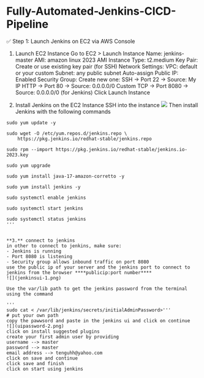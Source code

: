 # Fully-Automated-Jenkins-CICD-Pipeline
✅ Step 1: Launch Jenkins on EC2 via AWS Console
1. Launch EC2 Instance
Go to EC2 > Launch Instance
Name: jenkins-master
AMI: amazon linux 2023 AMI
Instance Type: t2.medium 
Key Pair: Create or use existing key pair (for SSH)
Network Settings:
VPC: default or your custom
Subnet: any public subnet
Auto-assign Public IP: Enabled
Security Group: Create new one:
SSH → Port 22 → Source: My IP
HTTP → Port 80 → Source: 0.0.0.0/0
Custom TCP → Port 8080 → Source: 0.0.0.0/0 (for Jenkins)
Click Launch Instance

2. Install Jenkins on the EC2 Instance
SSH into the instance
![](ssh.png)
Then install Jenkins with the following commands
```
sudo yum update -y

sudo wget -O /etc/yum.repos.d/jenkins.repo \
    https://pkg.jenkins.io/redhat-stable/jenkins.repo

sudo rpm --import https://pkg.jenkins.io/redhat-stable/jenkins.io-2023.key

sudo yum upgrade

sudo yum install java-17-amazon-corretto -y

sudo yum install jenkins -y

sudo systemctl enable jenkins

sudo systemctl start jenkins

sudo systemctl status jenkins
'''


**3.** connect to jenkins 
in other to connect to jenkins, make sure:
- Jenkins is running
- Port 8080 is listening
- Security group allows inbound traffic on port 8080
use the public ip of your server and the jenkins port to connect to jenkins from the browser ****publicip:port number****
![](jenkinsui-1.png)

Use the var/lib path to get the jenkins password from the terminal using the command 

'''
sudo cat < /var/lib/jenkins/secrets/initialAdminPassword>''' 
# put your own path
copy the pawwsord and paste in the jenkins ui and click on continue
![](uipassword-2.png)
click on install suggested plugins
create your first admin user by providing
username --> master
password --> master
email address --> tenguhh@yahoo.com
click on save and continue
click save and finish
click on start using jenkins